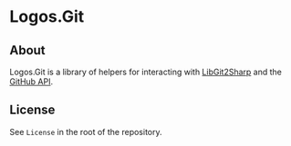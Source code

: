 # Logos.Git

## About

Logos.Git is a library of helpers for interacting with
[LibGit2Sharp](https://github.com/libgit2/libgit2sharp) and the
[GitHub API](http://developer.github.com/v3/).

## License

See `License` in the root of the repository.
